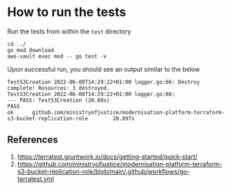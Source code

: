 # How to run the tests

Run the tests from within the `test` directory

```
cd ../
go mod download
aws-vault exec mod -- go test -v
```

Upon successful run, you should see an output similar to the below

```
TestS3Creation 2022-06-08T14:29:22+01:00 logger.go:66: Destroy complete! Resources: 3 destroyed.
TestS3Creation 2022-06-08T14:29:22+01:00 logger.go:66: 
--- PASS: TestS3Creation (20.60s)
PASS
ok      github.com/ministryofjustice/modernisation-platform-terraform-s3-bucket-replication-role        20.897s
```

## References

1. https://terratest.gruntwork.io/docs/getting-started/quick-start/
2. https://github.com/ministryofjustice/modernisation-platform-terraform-s3-bucket-replication-role/blob/main/.github/workflows/go-terratest.yml
